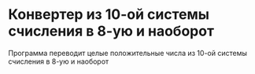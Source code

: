 # Конвертер из 10-ой системы счисления в 8-ую и наоборот
Программа переводит целые положительные числа из 10-ой системы счисления в 8-ую и наоборот
